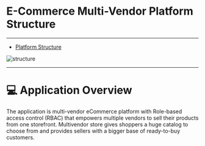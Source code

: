 # E-Commerce Multi-Vendor Platform Structure

---

- [Platform Structure](#section-1)

<a name="section-1"></a>

![structure](/docs/images/project/multi_vendor.png)

---

# 💻 Application Overview

The application is multi-vendor eCommerce platform with Role-based access control (RBAC) that empowers multiple vendors to sell their products from one storefront. Multivendor store gives shoppers a huge catalog to choose from and provides sellers with a bigger base of ready-to-buy customers.
